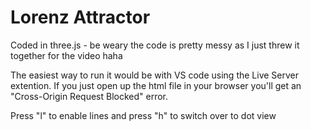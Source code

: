 # Lorenz Attractor

Coded in three.js - be weary the code is pretty messy as I just threw it together for the video haha


The easiest way to run it would be with VS code using the Live Server extention. If you just open up the html file 
in your browser you'll get an "Cross-Origin Request Blocked" error.

Press "l" to enable lines and press "h" to switch over to dot view
